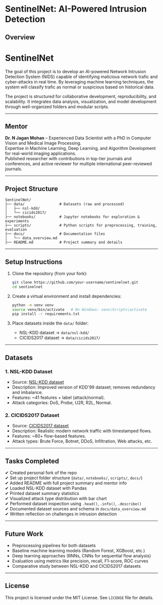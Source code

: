 # SentinelNet: AI-Powered Intrusion Detection

## Overview
# SentinelNet
The goal of this project is to develop an AI-powered Network Intrusion Detection System (NIDS) capable of identifying malicious network trafic and cyber-attacks in real time. By leveraging machine learning techniques, the system will classify trafic as normal or suspicious based on historical data. 

The project is structured for collaborative development, reproducibility, and scalability. It integrates data analysis, visualization, and model development through well-organized folders and modular scripts.

---

## Mentor
**Dr. N Jagan Mohan** – Experienced Data Scientist with a PhD in Computer Vision and Medical Image Processing.  
Expertise in Machine Learning, Deep Learning, and Algorithm Development for real-world imaging applications.  
Published researcher with contributions in top-tier journals and conferences, and active reviewer for multiple international peer-reviewed journals. 

---

## Project Structure
```
SentinelNet/
├── data/                # Datasets (raw and processed)
│   ├── nsl-kdd/
│   └── cicids2017/
├── notebooks/           # Jupyter notebooks for exploration & experiments
├── scripts/             # Python scripts for preprocessing, training, evaluation
├── docs/                # Documentation files
│   └── data_overview.md
├── README.md            # Project summary and details
```

---

## Setup Instructions

1. Clone the repository (from your fork):
   ```bash
   git clone https://github.com/your-username/sentinelnet.git
   cd sentinelnet
   ```

2. Create a virtual environment and install dependencies:
   ```bash
   python -m venv venv
   source venv/bin/activate   # On Windows: venv\Scripts\activate
   pip install -r requirements.txt
   ```

3. Place datasets inside the `data/` folder:
   - NSL-KDD dataset → `data/nsl-kdd/`
   - CICIDS2017 dataset → `data/cicids2017/`

---

## Datasets

### 1. NSL-KDD Dataset
- Source: [NSL-KDD dataset](https://www.unb.ca/cic/datasets/nsl.html)
- Description: Improved version of KDD'99 dataset; removes redundancy and imbalance.
- Features: ~41 features + label (attack/normal).
- Attack categories: DoS, Probe, U2R, R2L, Normal.

### 2. CICIDS2017 Dataset
- Source: [CICIDS2017 dataset](https://www.unb.ca/cic/datasets/ids-2017.html)
- Description: Realistic modern network traffic with timestamped flows.
- Features: ~80+ flow-based features.
- Attack types: Brute Force, Botnet, DDoS, Infiltration, Web attacks, etc.

---

## Tasks Completed

✔ Created personal fork of the repo  
✔ Set up project folder structure (`data/`, `notebooks/`, `scripts/`, `docs/`)  
✔ Added README with full project summary and mentor info  
✔ Loaded NSL-KDD dataset with Pandas  
✔ Printed dataset summary statistics  
✔ Visualized attack type distribution with bar chart  
✔ Performed dataset inspection using `.head()`, `.info()`, `.describe()`  
✔ Documented dataset sources and schema in `docs/data_overview.md`  
✔ Written reflection on challenges in intrusion detection  

---


## Future Work
- Preprocessing pipelines for both datasets
- Baseline machine learning models (Random Forest, XGBoost, etc.)
- Deep learning approaches (RNNs, CNNs for sequential flow analysis)
- Evaluation using metrics like precision, recall, F1-score, ROC curves
- Comparative study between NSL-KDD and CICIDS2017 datasets

---

## License
This project is licensed under the MIT License. See `LICENSE` file for details.

